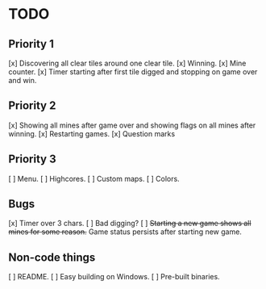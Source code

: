# TODO

## Priority 1

[x] Discovering all clear tiles around one clear tile.
[x] Winning.
[x] Mine counter.
[x] Timer starting after first tile digged and stopping on game over and win.

## Priority 2

[x] Showing all mines after game over and showing flags on all mines after winning.
[x] Restarting games.
[x] Question marks

## Priority 3

[ ] Menu.
[ ] Highcores.
[ ] Custom maps.
[ ] Colors.

## Bugs

[x] Timer over 3 chars.
[ ] Bad digging?
[ ] ~~Starting a new game shows all mines for some reason.~~ Game status persists after starting new game.

## Non-code things

[ ] README.
[ ] Easy building on Windows.
[ ] Pre-built binaries.
